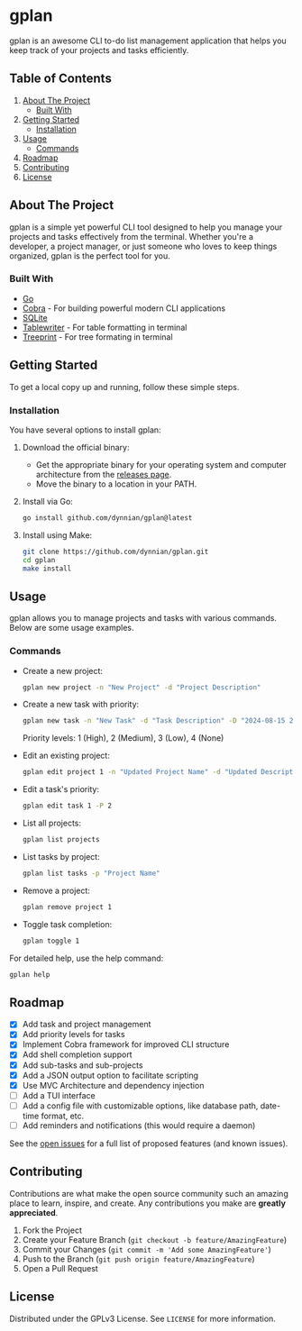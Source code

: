 # gplan

gplan is an awesome CLI to-do list management application that helps you keep track of your projects and tasks efficiently.

## Table of Contents

1. [About The Project](#about-the-project)
   - [Built With](#built-with)
2. [Getting Started](#getting-started)
   - [Installation](#installation)
3. [Usage](#usage)
   - [Commands](#commands)
4. [Roadmap](#roadmap)
5. [Contributing](#contributing)
6. [License](#license)

## About The Project

gplan is a simple yet powerful CLI tool designed to help you manage your projects and tasks effectively from the terminal. Whether you're a developer, a project manager, or just someone who loves to keep things organized, gplan is the perfect tool for you.

### Built With

- [Go](https://golang.org/)
- [Cobra](https://github.com/spf13/cobra) - For building powerful modern CLI applications
- [SQLite](https://www.sqlite.org/index.html)
- [Tablewriter](https://github.com/olekukonko/tablewriter) - For table formatting in terminal
- [Treeprint](https://github.com/xlab/treeprint) - For tree formating in terminal

## Getting Started

To get a local copy up and running, follow these simple steps.

### Installation

You have several options to install gplan:

1. Download the official binary:

   - Get the appropriate binary for your operating system and computer architecture from the [releases page](https://github.com/dynnian/gplan/releases).
   - Move the binary to a location in your PATH.

2. Install via Go:

   ```sh
   go install github.com/dynnian/gplan@latest
   ```

3. Install using Make:

   ```sh
   git clone https://github.com/dynnian/gplan.git
   cd gplan
   make install
   ```

## Usage

gplan allows you to manage projects and tasks with various commands. Below are some usage examples.

### Commands

- Create a new project:

  ```sh
  gplan new project -n "New Project" -d "Project Description"
  ```

- Create a new task with priority:

  ```sh
  gplan new task -n "New Task" -d "Task Description" -D "2024-08-15 23:00" -p "Existing Project" -P 1
  ```

  Priority levels: 1 (High), 2 (Medium), 3 (Low), 4 (None)

- Edit an existing project:

  ```sh
  gplan edit project 1 -n "Updated Project Name" -d "Updated Description"
  ```

- Edit a task's priority:

  ```sh
  gplan edit task 1 -P 2
  ```

- List all projects:

  ```sh
  gplan list projects
  ```

- List tasks by project:

  ```sh
  gplan list tasks -p "Project Name"
  ```

- Remove a project:

  ```sh
  gplan remove project 1
  ```

- Toggle task completion:

  ```sh
  gplan toggle 1
  ```

For detailed help, use the help command:

```sh
gplan help
```

## Roadmap

- [x] Add task and project management
- [x] Add priority levels for tasks
- [x] Implement Cobra framework for improved CLI structure
- [x] Add shell completion support
- [X] Add sub-tasks and sub-projects
- [X] Add a JSON output option to facilitate scripting
- [X] Use MVC Architecture and dependency injection
- [ ] Add a TUI interface
- [ ] Add a config file with customizable options, like database path, date-time format, etc.
- [ ] Add reminders and notifications (this would require a daemon)

See the [open issues](https://github.com/dynnian/gplan/issues) for a full list of proposed features (and known issues).

## Contributing

Contributions are what make the open source community such an amazing place to learn, inspire, and create. Any contributions you make are **greatly appreciated**.

1. Fork the Project
2. Create your Feature Branch (`git checkout -b feature/AmazingFeature`)
3. Commit your Changes (`git commit -m 'Add some AmazingFeature'`)
4. Push to the Branch (`git push origin feature/AmazingFeature`)
5. Open a Pull Request

## License

Distributed under the GPLv3 License. See `LICENSE` for more information.
